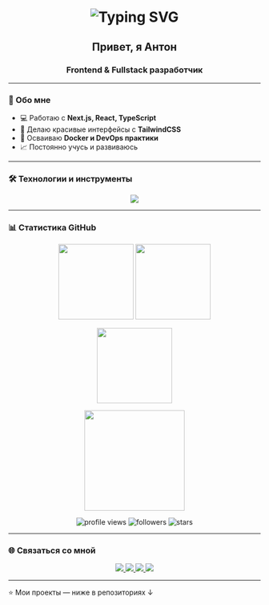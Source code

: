 <!-- Заголовок с печатающимся текстом -->
<h1 align="center">
  <img src="https://readme-typing-svg.herokuapp.com?font=Fira+Code&size=28&duration=3000&pause=1000&color=2E97F7&center=true&vCenter=true&width=600&lines=Hi,+i`m+Anton+👋;Frontend+and+Fullstack+developer" alt="Typing SVG" />
</h1>

<h2 align="center">Привет, я Антон</h1>
<h3 align="center">Frontend & Fullstack разработчик</h3>

---

### 🚀 Обо мне
- 💻 Работаю с **Next.js, React, TypeScript**
- 🎨 Делаю красивые интерфейсы с **TailwindCSS**
- 🐳 Осваиваю **Docker и DevOps практики**
- 📈 Постоянно учусь и развиваюсь

---

### 🛠️ Технологии и инструменты
<p align="center">
  <img src="https://skillicons.dev/icons?i=ts,js,react,next,tailwind,nodejs,express,postgres,docker,git,github,vscode" />
</p>

---

### 📊 Статистика GitHub
<p align="center">
  <img src="https://github-readme-stats.vercel.app/api?username=AntonShirobokov&show_icons=true&theme=tokyonight&hide_border=true&cache_seconds=3600&include_all_commits=true" height="150"/>
  <img src="https://github-readme-stats.vercel.app/api/top-langs/?username=AntonShirobokov&layout=compact&theme=tokyonight&hide_border=true&cache_seconds=3600&langs_count=6" height="150"/>
</p>

<p align="center">
  <img src="https://github-readme-streak-stats.herokuapp.com/?user=AntonShirobokov&theme=tokyonight&hide_border=true&cache_seconds=3600&date_format=M%20j%5B%2C%20Y%5D" height="150"/>
</p>

<p align="center">
  <img src="https://github-readme-activity-graph.vercel.app/graph?username=AntonShirobokov&theme=tokyonight&hide_border=true&cache_seconds=3600&bg_color=1a1b26&color=7aa2f7&line=bb9af7&point=7aa2f7" height="200"/>
</p>

<!-- Альтернативные виджеты для быстрого обновления -->
<p align="center">
  <img src="https://komarev.com/ghpvc/?username=AntonShirobokov&style=flat-square&color=blue" alt="profile views"/>
  <img src="https://img.shields.io/github/followers/AntonShirobokov?style=flat-square&color=blue" alt="followers"/>
  <img src="https://img.shields.io/github/stars/AntonShirobokov?style=flat-square&color=blue" alt="stars"/>
</p>

---

### 🌐 Связаться со мной
<p align="center">
  <a href="https://t.me/shirobokov_a">
    <img src="https://img.shields.io/badge/Telegram-2CA5E0?style=for-the-badge&logo=telegram&logoColor=white"/>
  </a>
  <a href="https://discordapp.com/users/636184756794687490/">
    <img src="https://img.shields.io/badge/Discord-5865F2?style=for-the-badge&logo=discord&logoColor=white"/>
  </a>
  <a href="https://www.instagram.com/shirobokov.aa/?igsh=b2x1Z3l5MW40dm5p&utm_source=qr#">
    <img src="https://img.shields.io/badge/Instagram-E4405F?style=for-the-badge&logo=instagram&logoColor=white"/>
  </a>
  <a href="https://www.facebook.com/people/Anton-Sh/pfbid02cDxCUKpfzwwbhZp9mCumFaf3QjLAngJMQToe2NKw2Qk9jjucEjKWKWhhWRSRGN6jl/">
    <img src="https://img.shields.io/badge/Facebook-1877F2?style=for-the-badge&logo=facebook&logoColor=white"/>
  </a>
</p>

---

⭐️ Мои проекты — ниже в репозиториях ↓


